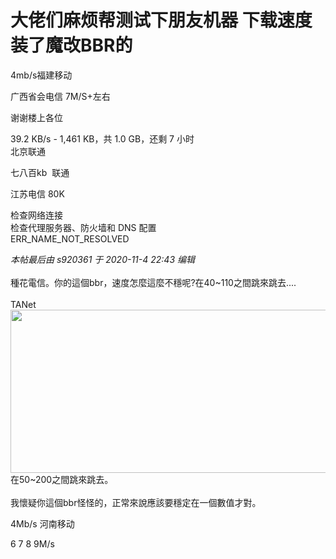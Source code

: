 # 大佬们麻烦帮测试下朋友机器 下载速度 装了魔改BBR的


4mb/s福建移动

广西省会电信 7M/S+左右

谢谢楼上各位

39.2 KB/s - 1,461 KB，共 1.0 GB，还剩 7 小时<br />
北京联通

七八百kb&nbsp;&nbsp;联通<img id="aimg_RxV8n" onclick="zoom(this, this.src, 0, 0, 0)" class="zoom" src="https://cdn.jsdelivr.net/gh/hishis/forum-master/public/images/patch.gif" onmouseover="img_onmouseoverfunc(this)" onload="thumbImg(this)" border="0" alt="" />

江苏电信 80K<img id="aimg_aCd63" onclick="zoom(this, this.src, 0, 0, 0)" class="zoom" src="https://cdn.jsdelivr.net/gh/hishis/forum-master/public/images/patch.gif" onmouseover="img_onmouseoverfunc(this)" onload="thumbImg(this)" border="0" alt="" />

检查网络连接<br />
检查代理服务器、防火墙和 DNS 配置<br />
ERR_NAME_NOT_RESOLVED

<i class="pstatus"> 本帖最后由 s920361 于 2020-11-4 22:43 编辑 </i><br />
<br />
種花電信。你的這個bbr，速度怎麼這麼不穩呢?在40~110之間跳來跳去....<br />
<img id="aimg_sdvxB" onclick="zoom(this, this.src, 0, 0, 0)" class="zoom" src="https://i.imgur.com/Tcza0T9.png" onmouseover="img_onmouseoverfunc(this)" onload="thumbImg(this)" border="0" alt="" /><br />
<br />
TANet<br />
<img id="aimg_tR80H" onclick="zoom(this, this.src, 0, 0, 0)" class="zoom" width="600" height="261" src="https://i.imgur.com/ySstuxM.png" onmouseover="img_onmouseoverfunc(this)" onclick="zoom(this)" style="cursor:pointer" border="0" alt="" /><br />
在50~200之間跳來跳去。<br />
<br />
我懷疑你這個bbr怪怪的，正常來說應該要穩定在一個數值才對。

4Mb/s 河南移动

6 7 8 9M/s<img id="aimg_ms527" onclick="zoom(this, this.src, 0, 0, 0)" class="zoom" src="https://cdn.jsdelivr.net/gh/hishis/forum-master/public/images/patch.gif" onmouseover="img_onmouseoverfunc(this)" onload="thumbImg(this)" border="0" alt="" />
